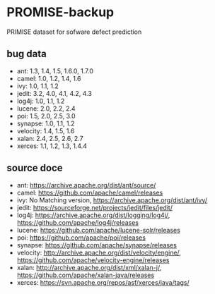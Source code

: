 # PROMISE-backup
PRIMISE dataset for sofware defect prediction

## bug data
* ant: 1.3, 1.4, 1.5, 1.6.0, 1.7.0
* camel: 1.0, 1.2, 1.4, 1.6
* ivy: 1.0, 1.1, 1.2
* jedit: 3.2, 4.0, 4.1, 4.2, 4.3
* log4j: 1.0, 1.1, 1.2
* lucene: 2.0, 2.2, 2.4
* poi: 1.5, 2.0, 2.5, 3.0
* synapse: 1.0, 1.1, 1.2
* velocity: 1.4, 1.5, 1.6
* xalan: 2.4, 2.5, 2.6, 2.7
* xerces: 1.1, 1.2, 1.3, 1.4.4

## source doce
* ant: https://archive.apache.org/dist/ant/source/
* camel: https://github.com/apache/camel/releases
* ivy: No Matching version, https://archive.apache.org/dist/ant/ivy/
* jedit: https://sourceforge.net/projects/jedit/files/jedit/
* log4j: https://archive.apache.org/dist/logging/log4j/, https://github.com/apache/log4j/releases
* lucene: https://github.com/apache/lucene-solr/releases
* poi: https://github.com/apache/poi/releases
* synapse: https://github.com/apache/synapse/releases
* velocity: http://archive.apache.org/dist/velocity/engine/, https://github.com/apache/velocity-engine/releases
* xalan: http://archive.apache.org/dist/xml/xalan-j/, https://github.com/apache/xalan-java/releases
* xerces: https://svn.apache.org/repos/asf/xerces/java/tags/